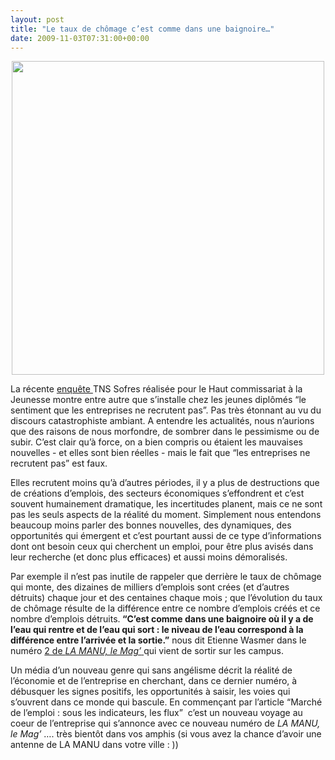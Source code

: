 ```yaml
---
layout: post
title: "Le taux de chômage c’est comme dans une baignoire…"
date: 2009-11-03T07:31:00+00:00
---
```

<div class="main">
		<p><a href="http://barcarespourtous.com/IMG/jpg/Robinet.jpg"></a></p>
	<p style="text-align: center;"><a href="http://www.juliecoudry.com/wp-content/uploads/2009/11/baignoire-mag2.png"></a></p>
	<p style="text-align: center;"><a href="http://www.juliecoudry.com/wp-content/uploads/2009/11/baignoire-mag21.png"><img class="size-full wp-image-693 aligncenter" title="baignoire-mag21" src="http://www.juliecoudry.com/wp-content/uploads/2009/11/baignoire-mag21.png" alt="" width="500" height="502"></a></p>
	<p>La récente <a href="http://www.jeunesse-vie-associative.gouv.fr/L-insertion-des-jeunes-diplomes.html">enquête </a>TNS Sofres réalisée pour le Haut commissariat à la Jeunesse montre entre autre que s’installe chez les jeunes diplômés “le sentiment que les entreprises ne recrutent pas”. Pas très étonnant au vu du discours catastrophiste ambiant. A entendre les actualités, nous n’aurions que des raisons de nous morfondre, de sombrer dans le pessimisme ou de subir. C’est clair qu’à force, on a bien compris ou étaient les mauvaises nouvelles - et elles sont bien réelles - mais le fait que “les entreprises ne recrutent pas” est faux.</p>
	<p>Elles recrutent moins qu’à d’autres périodes, il y a plus de destructions que de créations d’emplois, des secteurs économiques s’effondrent et c’est souvent humainement dramatique, les incertitudes planent, mais ce ne sont pas les seuls aspects de la réalité du moment. Simplement nous entendons beaucoup moins parler des bonnes nouvelles, des dynamiques, des opportunités qui émergent et c’est pourtant aussi de ce type d’informations dont ont besoin ceux qui cherchent un emploi, pour être plus avisés dans leur recherche (et donc plus efficaces) et aussi moins démoralisés.</p>
	<p>Par exemple il n’est pas inutile de rappeler que derrière le taux de chômage qui monte, des dizaines de milliers d’emplois sont crées (et d’autres détruits) chaque jour et des centaines chaque mois ; que l’évolution du taux de chômage résulte de la différence entre ce nombre d’emplois créés et ce nombre d’emplois détruits.<strong> “C’est comme dans une baignoire où il y a de l’eau qui rentre et de l’eau qui sort : le niveau de l’eau correspond à la différence entre l’arrivée et la sortie.”</strong> nous dit Etienne Wasmer dans le numéro <a href="http://www.la-manu.fr/la-manu-le-mag-2-sur-les-facs.html">2 de <em>LA MANU, le Mag’</em> </a>qui vient de sortir sur les campus.</p>
	<p>Un média d’un nouveau genre qui sans angélisme décrit la réalité de l’économie et de l’entreprise en cherchant, dans ce dernier numéro, à débusquer les signes positifs, les opportunités à saisir, les voies qui s’ouvrent dans ce monde qui bascule. En commençant par l’article “Marché de l’emploi : sous les indicateurs, les flux”  c’est un nouveau voyage au coeur de l’entreprise qui s’annonce avec ce nouveau numéro de <em>LA MANU, le Mag’</em> …. très bientôt dans vos amphis (si vous avez la chance d’avoir une antenne de LA MANU dans votre ville : ))
</p>
</div>
